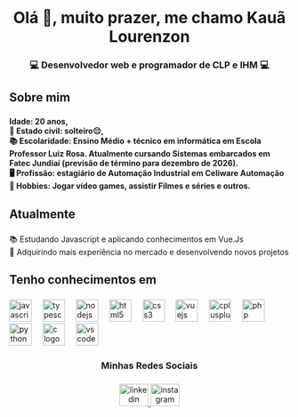 <br clear="both">

<h1 align="center">Olá 👋, muito prazer, me chamo Kauã Lourenzon</h1>

###

<h3 align="center">💻 Desenvolvedor web e programador de CLP e IHM 💻</h3>

###

<h2 align="left">Sobre mim</h2>

###

<h4 align="left">Idade: 20 anos,<br>💏 Estado civil: solteiro😔,<br>📚 Escolaridade: Ensino Médio + técnico em informática em Escola Professor Luiz Rosa. Atualmente cursando Sistemas embarcados em Fatec Jundiaí (previsão de término para dezembro de 2026).<br>🖥 Profissão: estagiário de Automação Industrial em Celiware Automação<br>🎲 Hobbies: Jogar vídeo games, assistir Filmes e séries e outros.</h4>

###

<h2 align="left">Atualmente</h2>

###

<p align="left">📚 Estudando Javascript e aplicando conhecimentos em Vue.Js<br>🎯 Adquirindo mais experiência no mercado e desenvolvendo novos projetos</p>

###

<h2 align="left">Tenho conhecimentos em</h2>

###

<div align="left">
  <img src="https://cdn.jsdelivr.net/gh/devicons/devicon/icons/javascript/javascript-original.svg" height="40" alt="javascript logo"  />
  <img width="12" />
  <img src="https://cdn.jsdelivr.net/gh/devicons/devicon/icons/typescript/typescript-original.svg" height="40" alt="typescript logo"  />
  <img width="12" />
  <img src="https://cdn.jsdelivr.net/gh/devicons/devicon/icons/nodejs/nodejs-original.svg" height="40" alt="nodejs logo"  />
  <img width="12" />
  <img src="https://cdn.jsdelivr.net/gh/devicons/devicon/icons/html5/html5-original.svg" height="40" alt="html5 logo"  />
  <img width="12" />
  <img src="https://cdn.jsdelivr.net/gh/devicons/devicon/icons/css3/css3-original.svg" height="40" alt="css3 logo"  />
  <img width="12" />
  <img src="https://cdn.jsdelivr.net/gh/devicons/devicon/icons/vuejs/vuejs-original.svg" height="40" alt="vuejs logo"  />
  <img width="12" />
  <img src="https://cdn.jsdelivr.net/gh/devicons/devicon/icons/cplusplus/cplusplus-original.svg" height="40" alt="cplusplus logo"  />
  <img width="12" />
  <img src="https://cdn.jsdelivr.net/gh/devicons/devicon/icons/php/php-original.svg" height="40" alt="php logo"  />
  <img width="12" />
  <img src="https://cdn.jsdelivr.net/gh/devicons/devicon/icons/python/python-original.svg" height="40" alt="python logo"  />
  <img width="12" />
  <img src="https://cdn.jsdelivr.net/gh/devicons/devicon/icons/c/c-original.svg" height="40" alt="c logo"  />
  <img width="12" />
  <img src="https://cdn.jsdelivr.net/gh/devicons/devicon/icons/vscode/vscode-original.svg" height="40" alt="vscode logo"  />
</div>

###

<h3 align="center">Minhas Redes Sociais</h3>

###

<div align="center">
  <a href="https://www.linkedin.com/in/kau%C3%A3-lourenzon/" target="_blank">
    <img src="https://raw.githubusercontent.com/maurodesouza/profile-readme-generator/master/src/assets/icons/social/linkedin/default.svg" width="52" height="40" alt="linkedin logo"  />
  </a>
  <a href="https://www.instagram.com/kaualourenzon/" target="_blank">
    <img src="https://raw.githubusercontent.com/maurodesouza/profile-readme-generator/master/src/assets/icons/social/instagram/default.svg" width="52" height="40" alt="instagram logo"  />
  </a>
</div>

###
